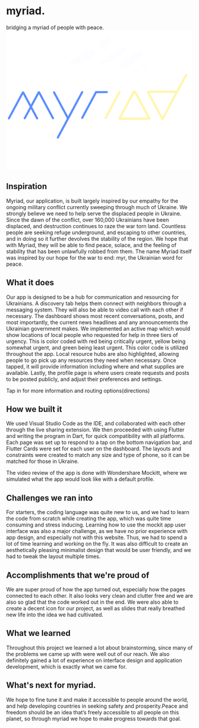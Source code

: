 # myriad.
 bridging a myriad of people with peace.
<img src="https://github.com/unkn-wn/myriad./blob/main/assets/myriad_yellow.png" alt="logo" width="500"/>

## Inspiration
Myriad, our application, is built largely inspired by our empathy for the ongoing military conflict currently sweeping through much of Ukraine. We strongly believe we need to help serve the displaced people in Ukraine. Since the dawn of the conflict, over 160,000 Ukrainians have been displaced, and destruction continues to raze the war torn land. Countless people are seeking refuge underground, and escaping to other countries, and in doing so it further devolves the stability of the region. We hope that with Myriad, they will be able to find peace, solace, and the feeling of stability that has been unlawfully robbed from them. The name Myriad itself was inspired by our hope for the war to end: myr, the Ukrainian word for peace. 


## What it does
Our app is designed to be a hub for communication and resourcing for Ukrainians. A discovery tab helps them connect with neighbors through a messaging system. They will also be able to video call with each other if necessary. The dashboard shows most recent conversations, posts, and most importantly, the current news headlines and any announcements the Ukrainian government makes. We implemented an active map which would show locations of local people who requested for help in three tiers of urgency. This is color coded with red being critically  urgent, yellow being somewhat urgent, and green being least urgent. This color code is utilized throughout the app. Local resource hubs are also highlighted, allowing people to go pick up any resources they need when necessary. Once tapped, it will provide information including where and what supplies are available. Lastly, the profile page is where users create requests and posts to be posted publicly, and adjust their preferences and settings. 

Tap in for more information and routing options(directions)


## How we built it
We used Visual Studio Code as the IDE, and collaborated with each other through the live sharing extension. We then proceeded with using Flutter and writing the program in Dart, for quick compatibility with all platforms. Each page was set up to respond to a tap on the bottom navigation bar, and Flutter Cards were set for each user on the dashboard. The layouts and constraints were created to match any size and type of phone, so it can be matched for those in Ukraine. 

The video review of the app is done with Wondershare Mockitt, where we simulated what the app would look like with a default profile. 


## Challenges we ran into
For starters, the coding language was quite new to us, and we had to learn the code from scratch while creating the app, which was quite time consuming and stress inducing. 
Learning how to use the mockit app user interface was also a major challenge, as we have no prior experience with app design, and especially not with this website. Thus, we had to spend a lot of time learning and working on the fly. It was also difficult to create an aesthetically pleasing minimalist design that would be user friendly, and we had to tweak the layout multiple times. 


## Accomplishments that we're proud of
We are super proud of how the app turned out, especially how the pages connected to each other. It also looks very clean and clutter free and we are also so glad that the code worked out in the end. 
We were also able to create a decent icon for our project, as well as slides that really breathed new life into the idea we had cultivated.


## What we learned
Throughout this project we learned a lot about brainstorming, since many of the problems we came up with were well out of our reach. We also definitely gained a lot of experience on interface design and application development, which is exactly what we came for.


## What's next for myriad.
We hope to fine tune it and make it accessible to people around the world, and help developing countries in seeking safety and prosperity.Peace and freedom should be an idea that’s freely accessible to all people on this planet, so through myriad we hope to make progress towards that goal.
